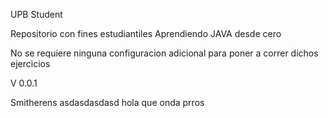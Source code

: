 UPB Student

Repositorio con fines estudiantiles Aprendiendo JAVA desde cero

No se requiere ninguna configuracion adicional para poner a correr dichos ejercicios

V 0.0.1

Smitherens
asdasdasdasd
hola
que onda prros

